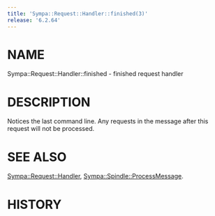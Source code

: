 ```yaml
---
title: 'Sympa::Request::Handler::finished(3)'
release: '6.2.64'
---
```


# NAME

Sympa::Request::Handler::finished - finished request handler

# DESCRIPTION

Notices the last command line.
Any requests in the message after this request will not be processed.

# SEE ALSO

[Sympa::Request::Handler](./Sympa-Request-Handler.3.md), [Sympa::Spindle::ProcessMessage](./Sympa-Spindle-ProcessMessage.3.md).

# HISTORY
